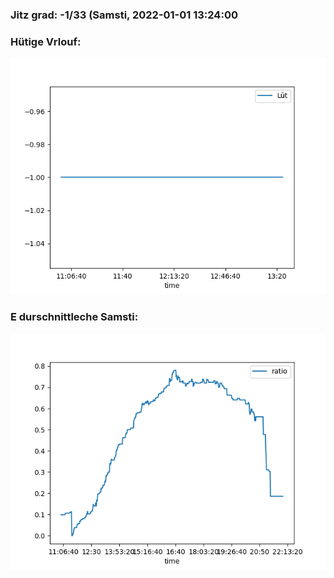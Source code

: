 ### Jitz grad: -1/33 (Samsti, 2022-01-01 13:24:00

### Hütige Vrlouf:
![Graph](Today.png)

### E durschnittleche Samsti:
![Graph](Samsti.png)